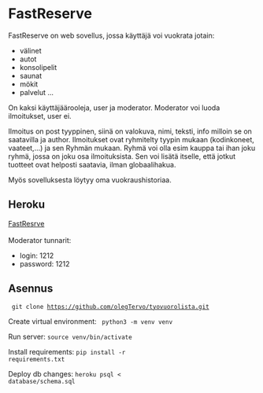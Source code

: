 # FastReserve

FastReserve on web sovellus, jossa käyttäjä voi vuokrata jotain:
- välinet 
- autot
- konsolipelit
- saunat
- mökit
- palvelut
...

On kaksi käyttäjäärooleja, user ja moderator. Moderator voi luoda ilmoitukset, user ei.

Ilmoitus on post tyyppinen, siinä on valokuva, nimi, teksti, info milloin se on saatavilla ja author.
Ilmoitukset ovat ryhmitelty tyypin mukaan (kodinkoneet, vaateet,...) ja sen Ryhmän mukaan.
Ryhmä voi olla esim kauppa tai ihan joku ryhmä, jossa on joku osa ilmoituksista. Sen voi lisätä itselle, että jotkut tuotteet ovat helposti saatavia, ilman globaalihakua.

Myös sovelluksesta löytyy oma vuokraushistoriaa.


Heroku
------
[FastResrve](https://fast-reserve.herokuapp.com) <br><br>
Moderator tunnarit: <br>
- login: 1212 <br>  
- password: 1212

Asennus
------
<code> git clone https://github.com/olegTervo/tyovuorolista.git </code>

Create virtual environment: <code> python3 -m venv venv </code>

Run server: <code>source venv/bin/activate</code>

Install requirements: <code>pip install -r requirements.txt</code>

Deploy db changes: <code>heroku psql < database/schema.sql</code> 
